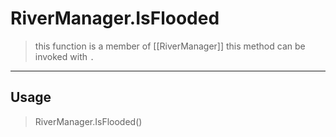 # RiverManager.IsFlooded
> this function is a member of [[RiverManager]]
> this method can be invoked with `.`
-----
## Usage
> RiverManager.IsFlooded()
